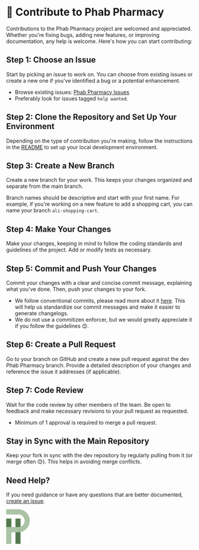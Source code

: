 # 💎 Contribute to Phab Pharmacy

Contributions to the Phab Pharmacy project are welcomed and appreciated. Whether you're fixing bugs, adding new features, or improving documentation, any help is welcome. Here's how you can start contributing:

## Step 1: Choose an Issue

Start by picking an issue to work on. You can choose from existing issues or create a new one if you've identified a bug or a potential enhancement.

- Browse existing issues: [Phab Pharmacy Issues](https://github.com/aliameur/phab-pharmacy/issues)
- Preferably look for issues tagged `help wanted`.

## Step 2: Clone the Repository and Set Up Your Environment

Depending on the type of contribution you're making, follow the instructions in the [README](README.md) to set up your local development environment.

## Step 3: Create a New Branch

Create a new branch for your work. This keeps your changes organized and separate from the main branch.

Branch names should be descriptive and start with your first name. For example, if you're working on a new feature to add a shopping cart, you can name your branch `ali-shopping-cart`.

## Step 4: Make Your Changes

Make your changes, keeping in mind to follow the coding standards and guidelines of the project. Add or modify tests as necessary.

## Step 5: Commit and Push Your Changes

Commit your changes with a clear and concise commit message, explaining what you've done. Then, push your changes to your fork.
- We follow conventional commits, please read more about it [here](https://www.conventionalcommits.org/en/v1.0.0/). This will help us standardize our commit messages and make it easier to generate changelogs.
- We do not use a commitizen enforcer, but we would greatly appreciate it if you follow the guidelines 😊.

## Step 6: Create a Pull Request

Go to your branch on GitHub and create a new pull request against the dev Phab Pharmacy branch. Provide a detailed description of your changes and reference the issue it addresses (if applicable).

## Step 7: Code Review

Wait for the code review by other members of the team. Be open to feedback and make necessary revisions to your pull request as requested.
- Minimum of 1 approval is required to merge a pull request.

## Stay in Sync with the Main Repository

Keep your fork in sync with the dev repository by regularly pulling from it (or merge often 😊). This helps in avoiding merge conflicts.

## Need Help?

If you need guidance or have any questions that are better documented, [create an issue](https://github.com/aliameur/phab-pharmacy/issues/new).

<img width="64" src="/assets/logo.svg" alt="Phab Pharmacy"/>
